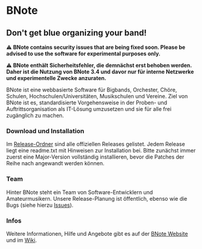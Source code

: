 # BNote
## Don't get blue organizing your band!

⚠️ **BNote contains security issues that are being fixed soon. Please be advised to use the software for experimental purposes only.**

⚠️ **BNote enthält Sicherheitsfehler, die demnächst erst behoben werden. Daher ist die Nutzung von BNote 3.4 und davor nur für interne Netzwerke und experimentelle Zwecke anzuraten.**

BNote ist eine webbasierte Software für Bigbands, Orchester, Chöre, Schulen, Hochschulen/Universitäten, Musikschulen und Vereine. Ziel von BNote ist es, standardisierte Vorgehensweise in der Proben- und Auftrittsorganisation als IT-Lösung umzusetzen und sie für alle frei zugänglich zu machen.

### Download und Installation
Im [Release-Ordner](BNote-Releases/BNote) sind alle offiziellen Releases gelistet. Jedem Release liegt eine readme.txt mit Hinweisen zur Installation bei. Bitte zunächst immer zuerst eine Major-Version vollständig installieren, bevor die Patches der Reihe nach angewandt werden können.

### Team
Hinter BNote steht ein Team von Software-Entwicklern und Amateurmusikern. Unsere Release-Planung ist öffentlich, ebenso wie die Bugs (siehe hierzu [Issues](../../issues)).

### Infos
Weitere Informationen, Hilfe und Angebote gibt es auf der [BNote Website](http://www.bnote.info) und im [Wiki](../../wiki).
